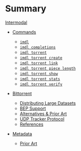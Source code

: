 Summary
=======

[Intermodal](./introduction.md)

- [Commands](./commands.md)
  - [`imdl`](./commands/imdl.md)
  - [`imdl completions`](./commands/imdl-completions.md)
  - [`imdl torrent`](./commands/imdl-torrent.md)
  - [`imdl torrent create`](./commands/imdl-torrent-create.md)
  - [`imdl torrent link`](./commands/imdl-torrent-link.md)
  - [`imdl torrent piece length`](./commands/imdl-torrent-piece-length.md)
  - [`imdl torrent show`](./commands/imdl-torrent-show.md)
  - [`imdl torrent stats`](./commands/imdl-torrent-stats.md)
  - [`imdl torrent verify`](./commands/imdl-torrent-verify.md)

- [Bittorrent](./bittorrent.md)
  - [Distributing Large Datasets](./bittorrent/distributing-large-datasets.md)
  - [BEP Support](./bittorrent/bep-support.md)
  - [Alternatives & Prior Art](./bittorrent/prior-art.md)
  - [UDP Tracker Protocol](./bittorrent/udp-tracker-protocol.md)
  - [References](./bittorrent/references.md)

- [Metadata](./metadata.md)
  - [Prior Art](./metadata/prior-art.md)
